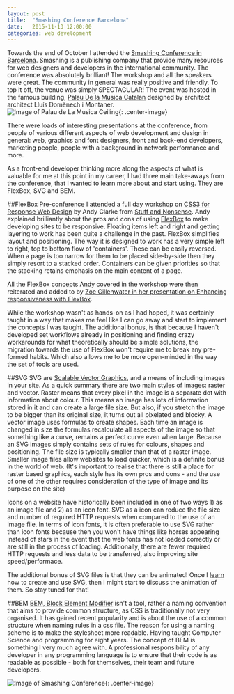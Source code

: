 ```yaml
---
layout: post
title:  "Smashing Conference Barcelona"
date:   2015-11-13 12:00:00
categories: web development
---
```

Towards the end of October I attended the [Smashing Conference in Barcelona](http://smashingconf.com/barcelona-2015/). Smashing is a publishing company that provide many resources for web designers and developers in the international community. The conference was absolutely brilliant! The workshop and all the speakers were great. The community in general was really positive and friendly. To top it off, the venue was simply SPECTACULAR! The event was hosted in the famous building, [Palau De la Musica Catalan](http://www.palaumusica.cat/en) designed by architect architect Lluís Domènech i Montaner.
![Image of Palau de La Musica Ceiling](http://catstam.com.au/images/palau_ceiling.jpg){: .center-image}

There were loads of interesting presentations at the conference, from people of various different aspects of web development and design in general: web, graphics and font designers, front and back-end developers, marketing people, people with a background in network performance and more.

As a front-end developer thinking more along the aspects of what is valuable for me at this point in my career, I had three main take-aways from the conference, that I wanted to learn more about and start using. They are FlexBox, SVG and BEM.

##FlexBox
Pre-conference I attended a full day workshop on [CSS3 for Response Web Design](http://smashingconf.com/barcelona-2015/workshops/andrew-clarke) by Andy Clarke from [Stuff and Nonsense](https://stuffandnonsense.co.uk/). Andy explained brilliantly about the pros and cons of using [FlexBox](https://css-tricks.com/snippets/css/a-guide-to-flexbox/) to make developing sites to be responsive. Floating items left and right and getting layering to work has been quite a challenge in the past. FlexBox simplifies layout and positioning. The way it is designed to work has a very simple left to right, top to bottom flow of 'containers'. These can be easily reversed. When a page is too narrow for them to be placed side-by-side then they simply resort to a stacked order. Containers can be given priorities so that the stacking retains emphasis on the main content of a page.

All the FlexBox concepts Andy covered in the workshop were then reiterated and added to by [Zoe Gillenwater in her presentation on Enhancing responsiveness with FlexBox](http://smashingconf.com/barcelona-2015/speakers/zoe-mickley-gillenwater).

While the workshop wasn't as hands-on as I had hoped, it was certainly taught in a way that makes me feel like I can go away and start to implement the concepts I was taught. The additional bonus, is that because I haven't developed set workflows already in positioning and finding crazy workarounds for what theoretically should be simple solutions, the migration towards the use of FlexBox won't require me to break any pre-formed habits. Which also allows me to be more open-minded in the way the set of tools are used.

##SVG
SVG are [Scalable Vector Graphics](https://developer.mozilla.org/en/docs/Web/SVG), and a means of including images in your site. As a quick summary there are two main styles of images: raster and vector. Raster means that every pixel in the image is a separate dot with information about colour. This means an image has lots of information stored in it and can create a large file size. But also, if you stretch the image to be bigger than its original size, it turns out all pixelated and blocky. A vector image uses formulas to create shapes. Each time an image is changed in size the formulas recalculate all aspects of the image so that something like a curve, remains a perfect curve even when large. Because an SVG images simply contains sets of rules for colours, shapes and positioning. The file size is typically smaller than that of a raster image. Smaller image files allow websites to load quicker, which is a definite bonus in the world of web. (It's important to realise that there is still a place for raster based graphics, each style has its own pros and cons - and the use of one of the other requires consideration of the type of image and its purpose on the site)

Icons on a website have historically been included in one of two ways 1) as an image file and 2) as an icon font. SVG as a icon can reduce the file size and number of required HTTP requests when compared to the use of an image file. In terms of icon fonts, it is often preferable to use SVG rather than icon fonts because then you won't have things like horses appearing instead of stars in the event that the web fonts has not loaded correctly or are still in the process of loading. Additionally, there are fewer required HTTP requests and less data to be transferred, also improving site speed/performace.

The additional bonus of SVG files is that they can be animated! Once I [learn](https://css-tricks.com/using-svg/) how to create and use SVG, then I might start to discuss the animation of them. So stay tuned for that!

##BEM
[BEM, Block Element Modifier](http://getbem.com/introduction/) isn't a tool, rather a naming convention that aims to provide common structure, as CSS is traditionally not very organised. It has gained recent popularity and is about the use of a common structure when naming rules in a css file. The reason for using a naming scheme is to make the stylesheet more readable. Having taught Computer Science and programming for eight years. The concept of BEM is something I very much agree with. A professional responsibility of any developer in any programming language is to ensure that their code is as readable as possible - both for themselves, their team and future developers.

![Image of Smashing Conference](http://catstam.com.au/images/smashing.jpg){: .center-image}
